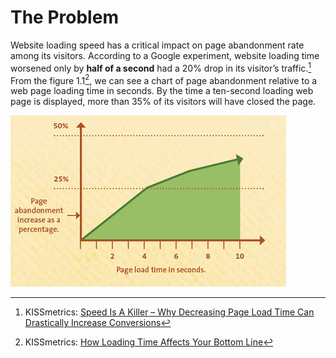 # The Problem

Website loading speed has a critical impact on page abandonment rate among its visitors. According to a Google experiment, website loading time worsened only by **half of a second** had a 20% drop in its visitor’s traffic.[^1] From the figure 1.1[^2], we can see a chart of page abandonment relative to a web page loading time in seconds. By the time a ten-second loading web page is displayed, more than 35% of its visitors will have closed the page.

![Figure 1.1: Slower page response time results in an increase in page abandonment](figures/page-abandonment-chart.png)


[^1]: KISSmetrics: [Speed Is A Killer – Why Decreasing Page Load Time Can Drastically Increase Conversions](https://blog.kissmetrics.com/speed-is-a-killer/)

[^2]: KISSmetrics: [How Loading Time Affects Your Bottom Line](https://blog.kissmetrics.com/loading-time/)
